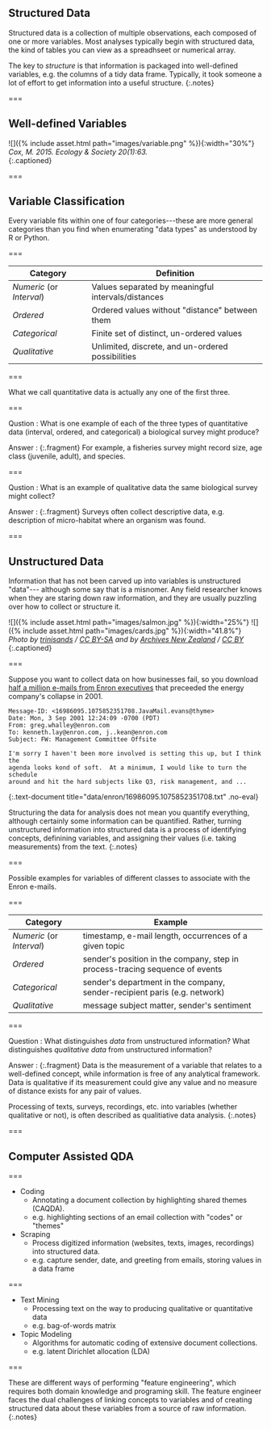 ---
---

## Structured Data

Structured data is a collection of multiple observations, each composed of one
or more variables. Most analyses typically begin with structured data, the kind
of tables you can view as a spreadhseet or numerical array.

The key to *structure* is that information is packaged into well-defined
variables, e.g. the columns of a tidy data frame. Typically, it took someone a
lot of effort to get information into a useful structure.
{:.notes}

===

## Well-defined Variables

![]({% include asset.html path="images/variable.png" %}){:width="30%"}  
*Cox, M. 2015. Ecology & Society 20(1):63.*  
{:.captioned}

===

## Variable Classification

Every variable fits within one of four categories---these are more general categories
than you find when enumerating "data types" as understood by R or Python.

===

| Category | Definition |
|----------|------------|
| *Numeric* (or *Interval*) | Values separated by meaningful intervals/distances |
| *Ordered*               | Ordered values without "distance" between them |
| *Categorical*           | Finite set of distinct, un-ordered values |
| *Qualitative*           | Unlimited, discrete, and un-ordered possibilities |

===

What we call quantitative data is actually any one of the first three.

===

Qustion
: What is one example of each of the three types of quantitative data (interval,
ordered, and categorical) a biological survey might produce?

Answer
: {:.fragment} For example, a fisheries survey might record size, age class
(juvenile, adult), and species.

===

Qustion
: What is an example of qualitative data the same biological survey might
collect?

Answer
: {:.fragment} Surveys often collect descriptive data, e.g. description of
micro-habitat where an organism was found.

===

## Unstructured Data

Information that has not been carved up into variables is unstructured "data"---
although some say that is a misnomer. Any field researcher knows when they are
staring down raw information, and they are usually puzzling over how to collect
or structure it.

![]({% include asset.html path="images/salmon.jpg" %}){:width="25%"} ![]({% include asset.html path="images/cards.jpg" %}){:width="41.8%"}  
*Photo by [trinisands](https://www.flickr.com/photos/50680623@N04) / [CC BY-SA](https://creativecommons.org/licenses/by-sa/2.0/) and by [Archives New Zealand](https://www.flickr.com/photos/archivesnz/) / [CC BY](https://creativecommons.org/licenses/by/2.0/)*
{:.captioned}

===

Suppose you want to collect data on how businesses fail, so you download [half a
million e-mails from Enron executives](https://www.cs.cmu.edu/~./enron/) that
preceeded the energy company's collapse in 2001.

~~~
Message-ID: <16986095.1075852351708.JavaMail.evans@thyme>
Date: Mon, 3 Sep 2001 12:24:09 -0700 (PDT)
From: greg.whalley@enron.com
To: kenneth.lay@enron.com, j..kean@enron.com
Subject: FW: Management Committee Offsite

I'm sorry I haven't been more involved is setting this up, but I think the
agenda looks kond of soft.  At a minimum, I would like to turn the schedule
around and hit the hard subjects like Q3, risk management, and ...
~~~
{:.text-document title="data/enron/16986095.1075852351708.txt" .no-eval}

Structuring the data for analysis does not mean you quantify everything,
although certainly some information can be quantified. Rather, turning
unstructured information into structured data is a process of identifying
concepts, definining variables, and assigning their values (i.e. taking
measurements) from the text.
{:.notes}

===

Possible examples for variables of different classes to associate with the Enron e-mails.

===

| Category | Example |
|----------|---------|
| *Numeric* (or *Interval*) | timestamp, e-mail length, occurrences of a given topic |
| *Ordered* | sender's position in the company, step in process-tracing sequence of events |
| *Categorical* | sender's department in the company, sender-recipient paris (e.g. network) |
| *Qualitative* | message subject matter, sender's sentiment |

===

Question
: What distinguishes *data* from unstructured information? What distinguishes *qualitative data* from unstructured information?

Answer
: {:.fragment} Data is the measurement of a variable that relates to a well-defined concept, while information is free of any analytical framework. Data is qualitative if its measurement could give any value and no measure of distance exists for any pair of values.

Processing of texts, surveys, recordings, etc. into variables (whether qualitative or not), is often described as qualitiative data analysis.
{:.notes}

===

## Computer Assisted QDA

===

- Coding
  - Annotating a document collection by highlighting shared themes (CAQDA).
  - e.g. highlighting sections of an email collection with "codes" or "themes"
- Scraping
  - Process digitized information (websites, texts, images, recordings) into structured data.
  - e.g. capture sender, date, and greeting from emails, storing values in a data frame
  
===  
  
- Text Mining
  - Processing text on the way to producing qualitative or quantitative data
  - e.g. bag-of-words matrix
- Topic Modeling
  - Algorithms for automatic coding of extensive document collections.
  - e.g. latent Dirichlet allocation (LDA)

===

These are different ways of performing "feature engineering", which requires
both domain knowledge and programing skill. The feature engineer faces the dual
challenges of linking concepts to variables and of creating structured data
about these variables from a source of raw information.
{:.notes}
